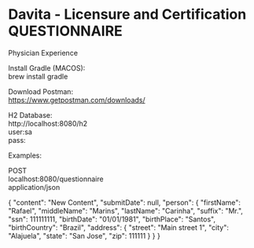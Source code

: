 # Davita - Licensure and Certification QUESTIONNAIRE

Physician Experience

Install Gradle (MACOS):  
brew install gradle

Download Postman:  
https://www.getpostman.com/downloads/ 

H2 Database:  
http://localhost:8080/h2  
user:sa  
pass:  

Examples:  

POST  
localhost:8080/questionnaire  
application/json  

{
    "content": "New Content",
    "submitDate": null,
    "person": {
        "firstName": "Rafael",
        "middleName": "Marins",
        "lastName": "Carinha",
        "suffix": "Mr.",
        "ssn": 111111111,
        "birthDate": "01/01/1981",
        "birthPlace": "Santos",
        "birthCountry": "Brazil",
        "address": {
            "street": "Main street 1",
            "city": "Alajuela",
            "state": "San Jose",
            "zip": 111111
        }
    }
}
